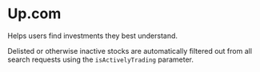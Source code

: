 # Up.com
Helps users find investments they best understand.

Delisted or otherwise inactive stocks are automatically filtered out from all search
requests using the `isActivelyTrading` parameter.
